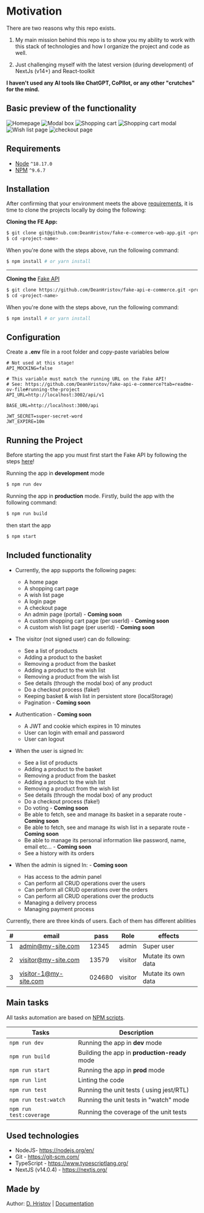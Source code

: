 # Motivation

There are two reasons why this repo exists.

1. My main mission behind this repo is to show you my ability to work with this
   stack of technologies and how I organize the project and code as well.

2. Just challenging myself with the latest version (during development) of
   NextJs (v14+) and React-toolkit

**I haven't used any AI tools like ChatGPT, CoPIlot, or any other "crutches" for
the mind.**

## Basic preview of the functionality

![Homepage](./docs/home-page.png)
![Modal box](./docs/modal-box.png)
![Shopping cart](./docs/shopping-page.png)
![Shopping cart modal](./docs/shopping-cart-modal.png)
![Wish list page](./docs/wish-list.png)
![checkout page](./docs/checkout-page.png)

## Requirements

- [Node](https://nodejs.org/en/) `^18.17.0`
- [NPM](https://www.npmjs.com/) `^9.6.7`

## Installation

After confirming that your environment meets the
above [requirements](#requirements), it is time to clone the projects
locally by doing the following:

**Cloning the FE App:**

```bash
$ git clone git@github.com:DeanHristov/fake-e-commerce-web-app.git <project-name>
$ cd <project-name>
```

When you're done with the steps above, run the following command:

```bash
$ npm install # or yarn install
```

---

**Cloning the** [Fake API](https://github.com/DeanHristov/fake-api-e-commerce)

```bash
$ git clone https://github.com/DeanHristov/fake-api-e-commerce.git <project-name>
$ cd <project-name>
```

When you're done with the steps above, run the following command:

```bash
$ npm install # or yarn install
```

## Configuration

Create a **.env** file in a root folder and copy-paste variables below

```dotenv
# Not used at this stage!
API_MOCKING=false

# This variable must match the running URL on the Fake API!
# See: https://github.com/DeanHristov/fake-api-e-commerce?tab=readme-ov-file#running-the-project
API_URL=http://localhost:3002/api/v1

BASE_URL=http://localhost:3000/api

JWT_SECRET=super-secret-word
JWT_EXPIRE=10m
```

## Running the Project

Before starting the app you must first start the Fake API by following the steps [here](https://github.com/DeanHristov/fake-api-e-commerce#running-the-project)!

Running the app in **development** mode

```bash
$ npm run dev
```

Running the app in **production** mode. Firstly, build the app with the
following command:

```bash
$ npm run build
```

then start the app

```bash
$ npm start
```

## Included functionality

- Currently, the app supports the following pages:

  - A home page
  - A shopping cart page
  - A wish list page
  - A login page
  - A checkout page
  - An admin page (portal) - **Coming soon**
  - A custom shopping cart page (per userId) - **Coming soon**
  - A custom wish list page (per userId) - **Coming soon**

- The visitor (not signed user) can do following:
  - See a list of products
  - Adding a product to the basket
  - Removing a product from the basket
  - Adding a product to the wish list
  - Removing a product from the wish list
  - See details (through the modal box) of any product
  - Do a checkout process (fake!)
  - Keeping basket & wish list in persistent store (localStorage)
  - Pagination - **Coming soon**
- Authentication - **Coming soon**
  - A JWT and cookie which expires in 10 minutes
  - User can login with email and password
  - User can logout
- When the user is signed In:
  - See a list of products
  - Adding a product to the basket
  - Removing a product from the basket
  - Adding a product to the wish list
  - Removing a product from the wish list
  - See details (through the modal box) of any product
  - Do a checkout process (fake!)
  - Do voting - **Coming soon**
  - Be able to fetch, see and manage its basket in a separate route - **Coming soon**
  - Be able to fetch, see and manage its wish list in a separate route - **Coming soon**
  - Be able to manage its personal information like password, name, email etc... - **Coming soon**
  - See a history with its orders
- When the admin is signed In: - **Coming soon**
  - Has access to the admin panel
  - Can perform all CRUD operations over the users
  - Can perform all CRUD operations over the orders
  - Can perform all CRUD operations over the products
  - Managing a delivery process
  - Managing payment process

Currently, there are three kinds of users. Each of them has different abilities

| #   | email                 | pass   | Role    | effects             |
| --- | --------------------- | ------ | ------- | ------------------- |
| 1   | admin@my-site.com     | 12345  | admin   | Super user          |
| 2   | visitor@my-site.com   | 13579  | visitor | Mutate its own data |
| 3   | visitor-1@my-site.com | 024680 | visitor | Mutate its own data |

## Main tasks

All tasks automation are based
on [NPM scripts](https://docs.npmjs.com/misc/scripts).

| Tasks                   | Description                                   |
| ----------------------- | --------------------------------------------- |
| `npm run dev`           | Running the app in **dev** mode               |
| `npm run build`         | Building the app in **production-ready** mode |
| `npm run start`         | Running the app in **prod** mode              |
| `npm run lint`          | Linting the code                              |
| `npm run test`          | Running the unit tests ( using jest/RTL)      |
| `npm run test:watch`    | Running the unit tests in "watch" mode        |
| `npm run test:coverage` | Running the coverage of the unit tests        |

## Used technologies

- NodeJS- https://nodejs.org/en/
- Git - https://git-scm.com/
- TypeScript - https://www.typescriptlang.org/
- NextJS (v14.0.4) - https://nextjs.org/

## Made by

Author: [D. Hristov](https://dhristov.eu/) | [Documentation](https://nextjs.org/docs)
